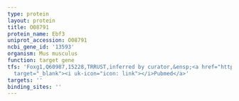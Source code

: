 ```yaml
---
type: protein
layout: protein
title: O08791
protein_name: Ebf3
uniprot_accession: O08791
ncbi_gene_id: '13593'
organism: Mus musculus
function: target gene
tfs: 'Foxg1,Q60987,15228,TRRUST,inferred by curator,&ensp;<a href="https://www.ncbi.nlm.nih.gov/pubmed/?term=23523356%5Buid%5D"
  target="_blank"><i uk-icon="icon: link"></i>Pubmed</a>'
targets: ''
binding_sites: ''
---
```

